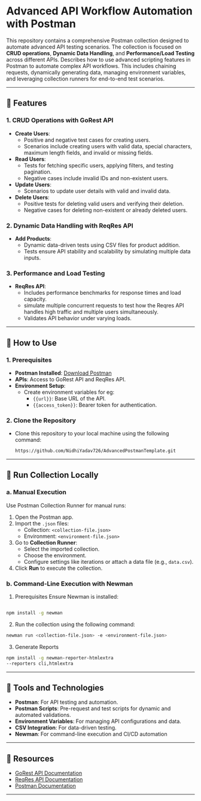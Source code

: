 # Advanced API Workflow Automation with Postman

This repository contains a comprehensive Postman collection designed to automate advanced API testing scenarios. The collection is focused on **CRUD operations**, **Dynamic Data Handling**, and **Performance/Load Testing** across different APIs. Describes how to use advanced scripting features in Postman to automate complex API workflows. This includes chaining requests, dynamically generating data, managing environment variables, and leveraging collection runners for end-to-end test scenarios.

---

## 📌 Features

### 1. CRUD Operations with GoRest API
- **Create Users**:
  - Positive and negative test cases for creating users.
  - Scenarios include creating users with valid data, special characters, maximum length fields, and invalid or missing fields.
- **Read Users**:
  - Tests for fetching specific users, applying filters, and testing pagination.
  - Negative cases include invalid IDs and non-existent users.
- **Update Users**:
  - Scenarios to update user details with valid and invalid data.
- **Delete Users**:
  - Positive tests for deleting valid users and verifying their deletion.
  - Negative cases for deleting non-existent or already deleted users.

### 2. Dynamic Data Handling with ReqRes API
- **Add Products**:
  - Dynamic data-driven tests using CSV files for product addition.
  - Tests ensure API stability and scalability by simulating multiple data inputs.

### 3. Performance and Load Testing
- **ReqRes API**:
  - Includes performance benchmarks for response times and load capacity.
  -  simulate multiple concurrent requests to test how the Reqres API handles high traffic and multiple users simultaneously.
  - Validates API behavior under varying loads.

---

## 🚀 How to Use

### 1. Prerequisites
- **Postman Installed**: [Download Postman](https://www.postman.com/downloads/)
- **APIs**: Access to GoRest API and ReqRes API.
- **Environment Setup**:
  - Create environment variables for eg:
    - `{{url}}`: Base URL of the API.
    - `{{access_token}}`: Bearer token for authentication.

### 2. Clone the Repository
- Clone this repository to your local machine using the following command:
  ```bash
  https://github.com/NidhiYadav726/AdvancedPostmanTemplate.git

---

## 🔄 Run Collection Locally

### a. Manual Execution
Use Postman Collection Runner for manual runs:
1. Open the Postman app.
2. Import the `.json` files:
   - Collection: `<collection-file.json>`
   - Environment: `<environment-file.json>`
3. Go to **Collection Runner**:
   - Select the imported collection.
   - Choose the environment.
   - Configure settings like iterations or attach a data file (e.g., `data.csv`).
4. Click **Run** to execute the collection.



### b. Command-Line Execution with Newman

1. Prerequisites
   Ensure Newman is installed:
   
```bash

npm install -g newman

```
2. Run the collection using the following command:
   
```bash
newman run <collection-file.json> -e <environment-file.json>

```
3. Generate Reports

```bash
npm install -g newman-reporter-htmlextra
--reporters cli,htmlextra
```

---

## 🔧 Tools and Technologies
- **Postman**: For API testing and automation.
- **Postman Scripts**: Pre-request and test scripts for dynamic and automated validations.
- **Environment Variables**: For managing API configurations and data.
- **CSV Integration**: For data-driven testing.
- **Newman**: For command-line execution and CI/CD automation

---

## 📂 Resources
- [GoRest API Documentation](https://gorest.co.in/)
- [ReqRes API Documentation](https://reqres.in/)
- [Postman Documentation](https://learning.postman.com/)

---

